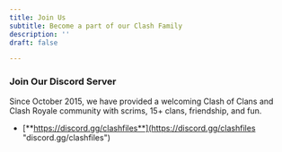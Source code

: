 ```yaml
---
title: Join Us
subtitle: Become a part of our Clash Family
description: ''
draft: false

---
```

### Join Our Discord Server

Since October 2015, we have provided a welcoming Clash of Clans and Clash Royale community with scrims, 15+ clans, friendship, and fun.

* [**https://discord.gg/clashfiles**](https://discord.gg/clashfiles "discord.gg/clashfiles")
